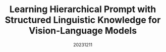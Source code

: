 ---
title: "Learning Hierarchical Prompt with Structured Linguistic Knowledge for Vision-Language Models"
date: 20231211
category: "Yubin Wang, Xinyang Jiang, De Cheng, Dongsheng Li, Cairong Zhao"
pub_in: "AAAI 24"
pdf_url: "https://arxiv.org/abs/2312.06323"
code_url: "https://github.com/Vill-Lab/2024-AAAI-HPT"
img_path1: "LHPSL.png"
---